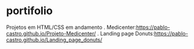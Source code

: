 # portifolio
 
  Projetos em HTML/CSS em andamento
  . Medicenter:https://pablo-castro.github.io/Projeto-Medicenter/
  . Landing page Donuts:https://pablo-castro.github.io/Landing_page_donuts/
